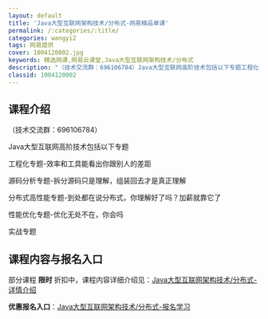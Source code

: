 ```yaml
---
layout: default
title: 'Java大型互联网架构技术/分布式-网易精品单课'
permalink: /:categories/:title/
categories: wangyi2
tags: 网易提供
cover: 1004120002.jpg
keywords: 精选网课,网易云课堂,Java大型互联网架构技术/分布式
description: "（技术交流群：696106784）Java大型互联网高阶技术包括以下专题工程化专题-效率和工具能看出你跟别人的差距源码分析专题-拆分源码只是理解，组装回去才是真正理解分布式高性能专题-到处都"
classid: 1004120002
---
```


## 课程介绍

（技术交流群：696106784）

Java大型互联网高阶技术包括以下专题

工程化专题-效率和工具能看出你跟别人的差距

源码分析专题-拆分源码只是理解，组装回去才是真正理解

分布式高性能专题-到处都在说分布式，你理解好了吗？加薪就靠它了

性能优化专题-优化无处不在，你会吗

实战专题

## 课程内容与报名入口

部分课程 **限时** 折扣中，课程内容详细介绍见：[Java大型互联网架构技术/分布式-详情介绍](https://study.163.com/course/introduction/1004120002.htm?share=1&shareId=1025206652&utm_campaign=share&utm_medium=iphoneShare&utm_source=&utm_u=1025206652)

**优惠报名入口**：[Java大型互联网架构技术/分布式-报名学习](https://study.163.com/course/introduction/1004120002.htm?share=1&shareId=1025206652&utm_campaign=share&utm_medium=iphoneShare&utm_source=&utm_u=1025206652)


